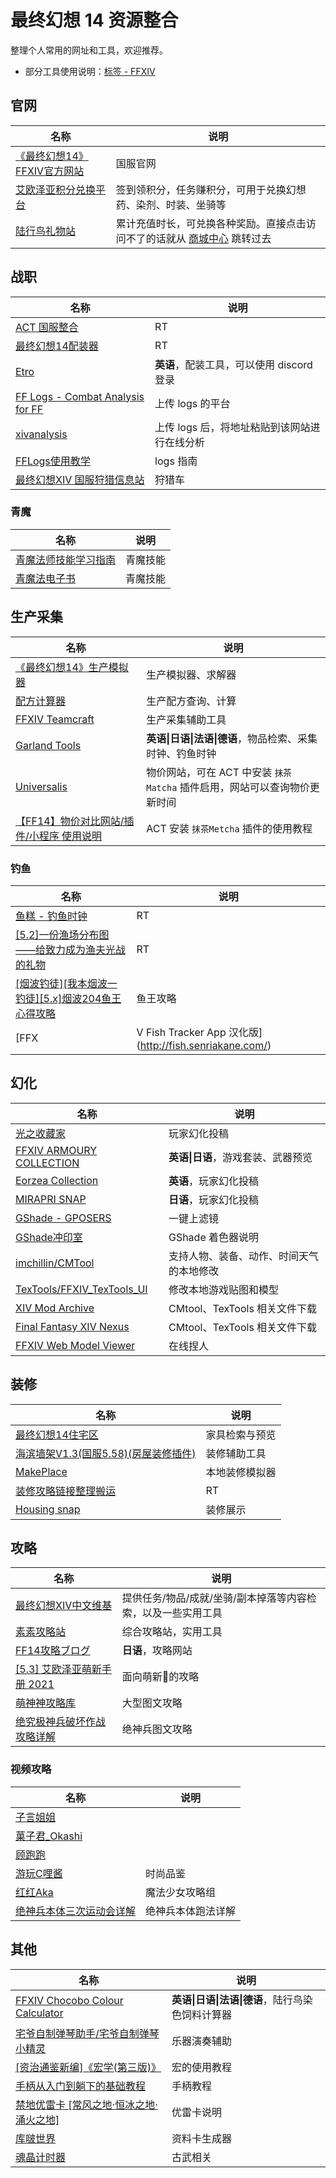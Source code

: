 # 最终幻想 14 资源整合

整理个人常用的网址和工具，欢迎推荐。
- 部分工具使用说明：[标签 - FFXIV](https://jckling.github.io/tags/FFXIV/)

## 官网

名称|说明
---|---
[《最终幻想14》FFXIV官方网站](https://ff.web.sdo.com/web8/index.html#/index)|国服官网
[艾欧泽亚积分兑换平台](https://actff1.web.sdo.com/20180707jifen/index.html#/home)|签到领积分，任务赚积分，可用于兑换幻想药、染剂、时装、坐骑等
[陆行鸟礼物站](https://ffpay.sdo.com/DepositActivity/index.htm)|累计充值时长，可兑换各种奖励。直接点击访问不了的话就从 [商城中心](https://ff.web.sdo.com/web8/index.html#/shop) 跳转过去


## 战职

名称|说明
---|---
[ACT 国服整合](https://ffcafe.org/act/)|RT
[最终幻想14配装器](https://asvel.github.io/ffxiv-gearing/)|RT
[Etro](https://etro.gg/gearset)|**英语**，配装工具，可以使用 discord 登录
[FF Logs - Combat Analysis for FF](https://cn.fflogs.com/)|上传 logs 的平台
[xivanalysis](https://xivanalysis.com/)|上传 logs 后，将地址粘贴到该网站进行在线分析
[FFLogs使用教学](https://bbs.nga.cn/read.php?tid=16465994)|logs 指南
[最终幻想XIV 国服狩猎信息站](https://ffxivhuntcn.com/)|狩猎车


### 青魔

名称|说明
---|---
[青魔法师技能学习指南](https://thewakingsands.github.io/blue-mage/)|青魔技能
[青魔法电子书](http://kdygsz.vps6.mydnns.com/BlueMagicebook/)|青魔技能


## 生产采集

名称|说明
---|---
[《最终幻想14》生产模拟器](http://ffxiv.tk/crafter/index.html#/simulator)|生产模拟器、求解器
[配方计算器](http://5p.nbb.ffxiv.cn/#/cal)|生产配方查询、计算
[FFXIV Teamcraft](https://ffxivteamcraft.com/search)|生产采集辅助工具
[Garland Tools](https://garlandtools.org/)|**英语\|日语\|法语\|德语**，物品检索、采集时钟、钓鱼时钟
[Universalis](https://universalis.app/)|物价网站，可在 ACT 中安装 `抹茶Matcha` 插件启用，网站可以查询物价更新时间
[【FF14】物价对比网站/插件/小程序 使用说明](https://www.bilibili.com/read/cv8328404) | ACT 安装 `抹茶Metcha` 插件的使用教程


### 钓鱼

名称|说明
---|---
[鱼糕 - 钓鱼时钟](https://ricecake.traveleorzea.com)|RT
[[5.2]一份渔场分布图——给致力成为渔夫光战的礼物](https://bbs.nga.cn/read.php?tid=18140243)|RT
[[烟波钓徒][我本烟波一钓徒][5.x]烟波204鱼王心得攻略](https://bbs.nga.cn/read.php?tid=23672580)|鱼王攻略
[FFX|V Fish Tracker App 汉化版](http://fish.senriakane.com/)|钓鱼时钟


## 幻化

名称|说明
---|---
[光之收藏家](https://www.ffxivsc.cn/)|玩家幻化投稿
[FFXIV ARMOURY COLLECTION](https://www.ffxivcollection.com/)|**英语\|日语**，游戏套装、武器预览
[Eorzea Collection](https://ffxiv.eorzeacollection.com/)|**英语**，玩家幻化投稿
[MIRAPRI SNAP](https://mirapri.com/)|**日语**，玩家幻化投稿
[GShade - GPOSERS](https://gposers.com/gshade/)|一键上滤镜
[GShade冲印室](http://gshade.nightship.cn/index.html)|GShade 着色器说明
[imchillin/CMTool](https://github.com/imchillin/CMTool)|支持人物、装备、动作、时间天气的本地修改
[TexTools/FFXIV_TexTools_UI](https://github.com/TexTools/FFXIV_TexTools_UI)|修改本地游戏贴图和模型
[XIV Mod Archive](https://www.xivmodarchive.com)|CMtool、TexTools 相关文件下载
[Final Fantasy XIV Nexus](https://www.nexusmods.com/finalfantasy14)|CMtool、TexTools 相关文件下载
[FFXIV Web Model Viewer](https://ffxiv.dlunch.net/model)|在线捏人


## 装修

名称|说明
---|---
[最终幻想14住宅区](https://cn.ff14housing.com/)|家具检索与预览
[海滨墙架V1.3(国服5.58)(房屋装修插件)](https://bbs.nga.cn/read.php?tid=22777919)|装修辅助工具
[MakePlace](https://jawslouis.itch.io/makeplace)|本地装修模拟器
[装修攻略链接整理搬运](https://bbs.nga.cn/read.php?tid=14440331)|RT
[Housing snap](https://housingsnap.com/)|装修展示


## 攻略

名称|说明
---|---
[最终幻想XIV中文维基](https://ff14.huijiwiki.com/wiki/%E9%A6%96%E9%A1%B5)|提供任务/物品/成就/坐骑/副本掉落等内容检索，以及一些实用工具
[素素攻略站](https://www.ffxiv.cn/v2/)|综合攻略站，实用工具
[FF14攻略ブログ](https://connietarte.com/)|**日语**，攻略网站
[[5.3] 艾欧泽亚萌新手册 2021](https://bbs.nga.cn/read.php?tid=15174128)|面向萌新🌱的攻略
[萌神神攻略库](https://moeshen.cn/ffxiv/home/)|大型图文攻略
[绝究极神兵破坏作战 攻略详解](https://bbs.nga.cn/read.php?tid=14632803)|绝神兵图文攻略


### 视频攻略

名称|说明
---|---
[子言姐姐](https://space.bilibili.com/293917/video)|
[菓子君_Okashi](https://space.bilibili.com/932340/video)|
[顾跑跑](https://space.bilibili.com/1783244/video)|
[游玩C哩酱](https://space.bilibili.com/15503317/video)|时尚品鉴
[红红Aka](https://space.bilibili.com/8162492/video)|魔法少女攻略组
[绝神兵本体三次运动会详解](https://www.bilibili.com/video/BV1Dr4y1T7y2)|绝神兵本体跑法详解


## 其他

名称|说明
---|---
[FFXIV Chocobo Colour Calculator](https://ffxivchocobo.com/)|**英语\|日语\|法语\|德语**，陆行鸟染色饲料计算器
[宅爷自制弹琴助手/宅爷自制弹琴小精灵](https://bbs.nga.cn/read.php?tid=17450001)|乐器演奏辅助
[[资治通鉴新编]《宏学(第三版)》](https://bbs.nga.cn/read.php?tid=22108275)|宏的使用教程
[手柄从入门到躺下的基础教程](https://bbs.nga.cn/read.php?tid=24728851)|手柄教程
[禁地优雷卡 [常风之地·恒冰之地·涌火之地]](https://bbs.nga.cn/read.php?tid=14590826)|优雷卡说明
[库啵世界](https://kupo.world/)|资料卡生成器
[魂晶计时器](http://ff14db.games.sina.com.cn/)|古武相关


